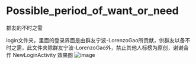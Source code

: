 # Possible_period_of_want_or_need
群友的不时之需

login文件夹，里面的登录界面是由群友宁波-LorenzoGao所贡献，供群友以备不时之需，此文件夹除群友宁波-LorenzoGao外，禁止其他人标榜为原创，谢谢合作
NewLoginActivity 效果图
![image](https://github.com/GroupFriends/Possible_period_of_want_or_need/blob/master/login/newLogin.gif) 
